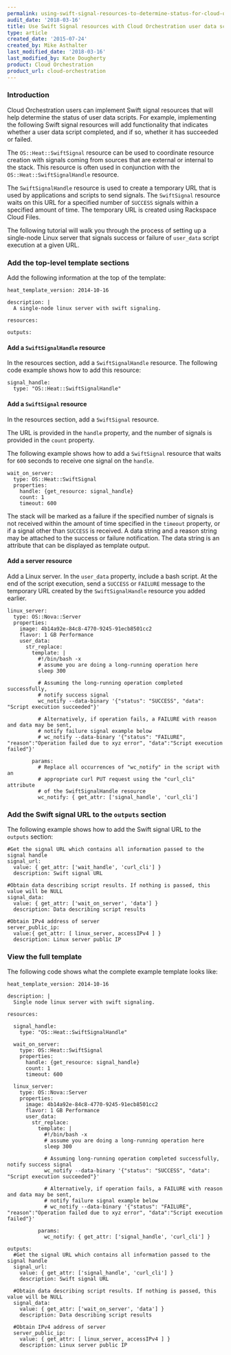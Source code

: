 ```yaml
---
permalink: using-swift-signal-resources-to-determine-status-for-cloud-orchestration-user-data-scripts/
audit_date: '2018-03-16'
title: Use Swift Signal resources with Cloud Orchestration user data scripts
type: article
created_date: '2015-07-24'
created_by: Mike Asthalter
last_modified_date: '2018-03-16'
last_modified_by: Kate Dougherty
product: Cloud Orchestration
product_url: cloud-orchestration
---
```


### Introduction

Cloud Orchestration users can implement Swift signal resources that will help
determine the status of user data scripts. For example, implementing the following Swift signal resources will add functionality that indicates whether a user data script completed, and if so, whether it has succeeded or failed.

The `OS::Heat::SwiftSignal` resource can be used to coordinate resource creation with signals coming from sources that are external or internal to the stack. This resource is often used in conjunction with the
`OS::Heat::SwiftSignalHandle` resource.

The `SwiftSignalHandle` resource is used to create a temporary URL that is
used by applications and scripts to send signals. The `SwiftSignal` resource
waits on this URL for a specified number of `SUCCESS` signals within a
specified amount of time. The temporary URL is created using Rackspace Cloud
Files.

The following tutorial will walk you through the process of setting up a
single-node Linux server that signals success or failure of `user_data` script
execution at a given URL.

### Add the top-level template sections

Add the following information at the top of the template:

    heat_template_version: 2014-10-16

    description: |
      A single-node linux server with swift signaling.

    resources:

    outputs:

#### Add a `SwiftSignalHandle` resource

In the resources section, add a `SwiftSignalHandle` resource. The following
code example shows how to add this resource:

    signal_handle:
      type: "OS::Heat::SwiftSignalHandle"

#### Add a `SwiftSignal` resource

In the resources section, add a `SwiftSignal` resource.

The URL is provided in the `handle` property, and the number of signals is
provided in the `count` property.

The following example shows how to add a `SwiftSignal` resource that waits for
`600` seconds to receive one signal on the `handle`.

    wait_on_server:
      type: OS::Heat::SwiftSignal
      properties:
        handle: {get_resource: signal_handle}
        count: 1
        timeout: 600

The stack will be marked as a failure if the specified number of signals is
not received within the amount of time specified in the `timeout` property, or
if a signal other than `SUCCESS` is received. A data string and a reason
string may be attached to the success or failure notification. The data string
is an attribute that can be displayed as template output.

#### Add a server resource

Add a Linux server. In the `user_data` property, include a bash script. At
the end of the script execution, send a `SUCCESS` or `FAILURE` message to the
temporary URL created by the `SwiftSignalHandle` resource you added earlier.

    linux_server:
      type: OS::Nova::Server
      properties:
        image: 4b14a92e-84c8-4770-9245-91ecb8501cc2
        flavor: 1 GB Performance
        user_data:
          str_replace:
            template: |
              #!/bin/bash -x
              # assume you are doing a long-running operation here
              sleep 300

              # Assuming the long-running operation completed successfully,
              # notify success signal
              wc_notify --data-binary '{"status": "SUCCESS", "data": "Script execution succeeded"}'

              # Alternatively, if operation fails, a FAILURE with reason and data may be sent,
              # notify failure signal example below
              # wc_notify --data-binary '{"status": "FAILURE", "reason":"Operation failed due to xyz error", "data":"Script execution failed"}'

            params:
              # Replace all occurrences of "wc_notify" in the script with an
              # appropriate curl PUT request using the "curl_cli" attribute
              # of the SwiftSignalHandle resource
              wc_notify: { get_attr: ['signal_handle', 'curl_cli']

### Add the Swift signal URL to the `outputs` section

The following example shows how to add the Swift signal URL to the `outputs` section:

    #Get the signal URL which contains all information passed to the signal handle
    signal_url:
      value: { get_attr: ['wait_handle', 'curl_cli'] }
      description: Swift signal URL

    #Obtain data describing script results. If nothing is passed, this value will be NULL
    signal_data:
      value: { get_attr: ['wait_on_server', 'data'] }
      description: Data describing script results

    #Obtain IPv4 address of server
    server_public_ip:
      value:{ get_attr: [ linux_server, accessIPv4 ] }
      description: Linux server public IP

### View the full template

The following code shows what the complete example template looks like:

    heat_template_version: 2014-10-16

    description: |
      Single node linux server with swift signaling.

    resources:

      signal_handle:
        type: "OS::Heat::SwiftSignalHandle"

      wait_on_server:
        type: OS::Heat::SwiftSignal
        properties:
          handle: {get_resource: signal_handle}
          count: 1
          timeout: 600

      linux_server:
        type: OS::Nova::Server
        properties:
          image: 4b14a92e-84c8-4770-9245-91ecb8501cc2
          flavor: 1 GB Performance
          user_data:
            str_replace:
              template: |
                #!/bin/bash -x
                # assume you are doing a long-running operation here
                sleep 300

                # Assuming long-running operation completed successfully, notify success signal
                wc_notify --data-binary '{"status": "SUCCESS", "data": "Script execution succeeded"}'

                # Alternatively, if operation fails, a FAILURE with reason and data may be sent,
                # notify failure signal example below
                # wc_notify --data-binary '{"status": "FAILURE", "reason":"Operation failed due to xyz error", "data":"Script execution failed"}'

              params:
                wc_notify: { get_attr: ['signal_handle', 'curl_cli'] }

    outputs:
      #Get the signal URL which contains all information passed to the signal handle
      signal_url:
        value: { get_attr: ['signal_handle', 'curl_cli'] }
        description: Swift signal URL

      #Obtain data describing script results. If nothing is passed, this value will be NULL
      signal_data:
        value: { get_attr: ['wait_on_server', 'data'] }
        description: Data describing script results

      #Obtain IPv4 address of server
      server_public_ip:
        value: { get_attr: [ linux_server, accessIPv4 ] }
        description: Linux server public IP
